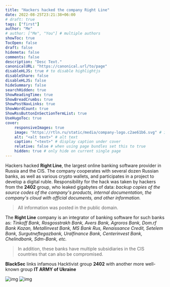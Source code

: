 ```yaml
---
title: "Hackers hacked the company Right Line"
date: 2022-08-25T23:21:38+06:00
# draft: true
tags: ["first"]
author: "Me"
# author: ["Me", "You"] # multiple authors
showToc: true
TocOpen: false
draft: false
hidemeta: false
comments: false
description: "Desc Text."
canonicalURL: "https://canonical.url/to/page"
disableHLJS: true # to disable highlightjs
disableShare: false
disableHLJS: false
hideSummary: false
searchHidden: true
ShowReadingTime: true
ShowBreadCrumbs: true
ShowPostNavLinks: true
ShowWordCount: true
ShowRssButtonInSectionTermList: true
UseHugoToc: true
cover:
    responsiveImages: true
    image: "https://rtln.ru/static/media/company-logo.c2ae61b6.svg" # image path/url
    alt: "<alt text>" # alt text
    caption: "<text>" # display caption under cover
    relative: false # when using page bundles set this to true
    hidden: true # only hide on current single page
---
```

Hackers hacked **Right Line**, the largest online banking software provider in Russia and the CIS.
The company cooperates with several dozen Russian banks, as well as various crypto wallets, and participates in a project to develop a digital ruble.
Responsibility for the hack was taken by hackers from the **2402** group, who leaked gigabytes of data: *backup copies of the source codes of the company's products, internal documentation, the company's cloud with official documents, and other information.*

>All information was posted in the public domain.

The **Right Line** company is an integrator of banking software for such banks as:
*Tinkoff Bank, Rosgosstrakh Bank, Avers Bank, Agroros Bank, Dom.rf Bank Kazan, Metallinvest Bank, MS Bank Rus, Renaissance Credit, Setelem Bank, Surgutneftegazbank, Uralfinance Bank, Centerinvest Bank, Chelindbank, Sdm-Bank, etc.*

>In addition, these banks have multiple subsidiaries in the CIS countries that can also be compromised.

**BlackSec** links infamous Hacktivist group **2402** with another more well-known group **IT ARMY of Ukraine**

![img](https://i.ibb.co/zxkWhxZ/imageedit-4-9805922016.png)
![img](https://i.ibb.co/QXxzpLy/imageedit-3-9195053624.png)





